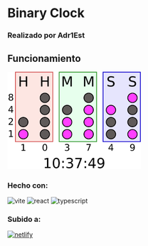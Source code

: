 # Binary Clock
### Realizado por Adr1Est

## Funcionamiento

<img src="./src/assets/Binary_clock.svg.png" alt="funcionamiento de un reloj binario" width="300">

### Hecho con: 
<img src="https://img.shields.io/badge/Vite-%20-lightgrey?logo=vite" alt="vite">
<img src="https://img.shields.io/badge/React----?logo=react&color=%2361DAFB" alt="react">
<img src="https://img.shields.io/badge/TypeScript-%20-lightgrey?logo=typescript" alt="typescript">

### Subido a: 
<a href="https://binary-clock-aes.netlify.app/" target="_blank"><img src="https://img.shields.io/badge/Netlify-%20-lightgrey?logo=netlify" alt="netlify"></a>
